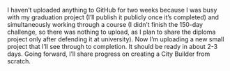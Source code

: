 I haven’t uploaded anything to GitHub for two weeks because I was busy with my graduation project (I’ll publish it publicly once it’s completed) and simultaneously working through a course (I didn’t finish the 150-day challenge, so there was nothing to upload, as I plan to share the diploma project only after defending it at university). Now I’m uploading a new small project that I’ll see through to completion. It should be ready in about 2-3 days. Going forward, I’ll share progress on creating a City Builder from scratch.

